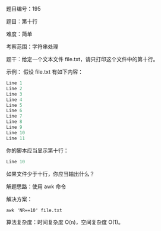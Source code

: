 题目编号：195

题目：第十行

难度：简单

考察范围：字符串处理

题干：给定一个文本文件 file.txt，请只打印这个文件中的第十行。

示例：
假设 file.txt 有如下内容：
```swift
Line 1
Line 2
Line 3
Line 4
Line 5
Line 6
Line 7
Line 8
Line 9
Line 10
Line 11
```
你的脚本应当显示第十行：
```swift
Line 10
```
如果文件少于十行，你应当输出什么？

解题思路：使用 awk 命令

解决方案：

```swiftshell
awk 'NR==10' file.txt
```

算法复杂度：时间复杂度 O(n)，空间复杂度 O(1)。